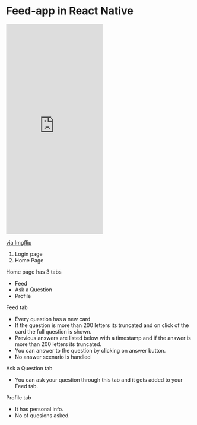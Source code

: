# Feed-app  in React Native

<div style="width:260px;max-width:100%;"><div style="height:0;padding-bottom:217.69%;position:relative;"><iframe width="260" height="566" style="position:absolute;top:0;left:0;width:100%;height:100%;" frameBorder="0" src="https://imgflip.com/embed/3x4utx"></iframe></div><p><a href="https://imgflip.com/gif/3x4utx">via Imgflip</a></p></div>

1. Login page 
2. Home Page

Home page has 3 tabs
  - Feed
  - Ask a Question
  - Profile

Feed tab
   - Every question has a new card 
   - If the question is more than 200 letters its truncated and on click of the card the full question is shown.
   - Previous answers are listed below with a timestamp and if the answer is more than 200 letters its truncated.
   - You can answer to the question by clicking on answer button.
   - No answer scenario is handled

Ask a Question tab
   -  You can ask your question through this tab and it gets added to your Feed tab.

Profile tab
   - It has personal info.
   - No of quesions asked.
 
